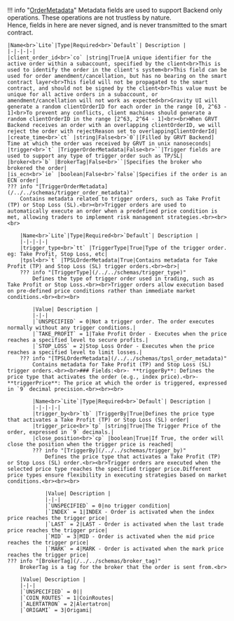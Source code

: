 !!! info "[OrderMetadata](/../../schemas/order_metadata)"
    Metadata fields are used to support Backend only operations. These operations are not trustless by nature.<br>Hence, fields in here are never signed, and is never transmitted to the smart contract.<br>

    |Name<br>`Lite`|Type|Required<br>`Default`| Description |
    |-|-|-|-|
    |client_order_id<br>`co` |string|True|A unique identifier for the active order within a subaccount, specified by the client<br>This is used to identify the order in the client's system<br>This field can be used for order amendment/cancellation, but has no bearing on the smart contract layer<br>This field will not be propagated to the smart contract, and should not be signed by the client<br>This value must be unique for all active orders in a subaccount, or amendment/cancellation will not work as expected<br>Gravity UI will generate a random clientOrderID for each order in the range [0, 2^63 - 1]<br>To prevent any conflicts, client machines should generate a random clientOrderID in the range [2^63, 2^64 - 1]<br><br>When GRVT Backend receives an order with an overlapping clientOrderID, we will reject the order with rejectReason set to overlappingClientOrderId|
    |create_time<br>`ct` |string|False<br>`0`|[Filled by GRVT Backend] Time at which the order was received by GRVT in unix nanoseconds|
    |trigger<br>`t` |TriggerOrderMetadata|False<br>``|Trigger fields are used to support any type of trigger order such as TP/SL|
    |broker<br>`b` |BrokerTag|False<br>``|Specifies the broker who brokered the order|
    |is_ecn<br>`ie` |boolean|False<br>`false`|Specifies if the order is an ECN order|
    ??? info "[TriggerOrderMetadata](/../../schemas/trigger_order_metadata)"
        Contains metadata related to trigger orders, such as Take Profit (TP) or Stop Loss (SL).<br><br>Trigger orders are used to automatically execute an order when a predefined price condition is met, allowing traders to implement risk management strategies.<br><br><br>

        |Name<br>`Lite`|Type|Required<br>`Default`| Description |
        |-|-|-|-|
        |trigger_type<br>`tt` |TriggerType|True|Type of the trigger order. eg: Take Profit, Stop Loss, etc|
        |tpsl<br>`t` |TPSLOrderMetadata|True|Contains metadata for Take Profit (TP) and Stop Loss (SL) trigger orders.<br><br>|
        ??? info "[TriggerType](/../../schemas/trigger_type)"
            Defines the type of trigger order used in trading, such as Take Profit or Stop Loss.<br><br>Trigger orders allow execution based on pre-defined price conditions rather than immediate market conditions.<br><br><br>

            |Value| Description |
            |-|-|
            |`UNSPECIFIED` = 0|Not a trigger order. The order executes normally without any trigger conditions.|
            |`TAKE_PROFIT` = 1|Take Profit Order - Executes when the price reaches a specified level to secure profits.|
            |`STOP_LOSS` = 2|Stop Loss Order - Executes when the price reaches a specified level to limit losses.|
        ??? info "[TPSLOrderMetadata](/../../schemas/tpsl_order_metadata)"
            Contains metadata for Take Profit (TP) and Stop Loss (SL) trigger orders.<br><br>### Fields:<br>- **triggerBy**: Defines the price type that activates the order (e.g., index price).<br>- **triggerPrice**: The price at which the order is triggered, expressed in `9` decimal precision.<br><br><br>

            |Name<br>`Lite`|Type|Required<br>`Default`| Description |
            |-|-|-|-|
            |trigger_by<br>`tb` |TriggerBy|True|Defines the price type that activates a Take Profit (TP) or Stop Loss (SL) order|
            |trigger_price<br>`tp` |string|True|The Trigger Price of the order, expressed in `9` decimals.|
            |close_position<br>`cp` |boolean|True|If True, the order will close the position when the trigger price is reached|
            ??? info "[TriggerBy](/../../schemas/trigger_by)"
                Defines the price type that activates a Take Profit (TP) or Stop Loss (SL) order.<br><br>Trigger orders are executed when the selected price type reaches the specified trigger price.Different price types ensure flexibility in executing strategies based on market conditions.<br><br><br>

                |Value| Description |
                |-|-|
                |`UNSPECIFIED` = 0|no trigger condition|
                |`INDEX` = 1|INDEX - Order is activated when the index price reaches the trigger price|
                |`LAST` = 2|LAST - Order is activated when the last trade price reaches the trigger price|
                |`MID` = 3|MID - Order is activated when the mid price reaches the trigger price|
                |`MARK` = 4|MARK - Order is activated when the mark price reaches the trigger price|
    ??? info "[BrokerTag](/../../schemas/broker_tag)"
        BrokerTag is a tag for the broker that the order is sent from.<br>

        |Value| Description |
        |-|-|
        |`UNSPECIFIED` = 0||
        |`COIN_ROUTES` = 1|CoinRoutes|
        |`ALERTATRON` = 2|Alertatron|
        |`ORIGAMI` = 3|Origami|
